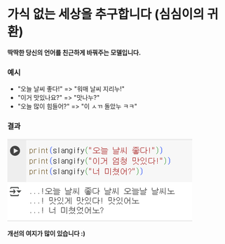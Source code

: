 # 가식 없는 세상을 추구합니다 (심심이의 귀환)

**딱딱한 당신의 언어를 친근하게 바꿔주는 모델입니다.**

### 예시
- "오늘 날씨 좋다!" => "워매 날씨 지리누!"
- "이거 맛있나요?" => "맛나누?"
- "오늘 많이 힘들어?" => "이 ㅅㄲ 돌았누 ㅋㅋ"

### 결과
![result](./image/result.png)

**개선의 여지가 많이 있습니다 :)**
